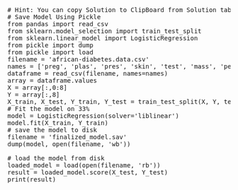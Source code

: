 <pre class="file" data-target="clipboard">
# Hint: You can copy Solution to ClipBoard from Solution tab in Step 2
# Save Model Using Pickle
from pandas import read_csv
from sklearn.model_selection import train_test_split
from sklearn.linear_model import LogisticRegression
from pickle import dump
from pickle import load
filename = 'african-diabetes.data.csv'
names = ['preg', 'plas', 'pres', 'skin', 'test', 'mass', 'pedi', 'age', 'class']
dataframe = read_csv(filename, names=names)
array = dataframe.values
X = array[:,0:8]
Y = array[:,8]
X_train, X_test, Y_train, Y_test = train_test_split(X, Y, test_size=0.33, random_state=7)
# Fit the model on 33%
model = LogisticRegression(solver='liblinear')
model.fit(X_train, Y_train)
# save the model to disk
filename = 'finalized_model.sav'
dump(model, open(filename, 'wb'))

# load the model from disk
loaded_model = load(open(filename, 'rb'))
result = loaded_model.score(X_test, Y_test)
print(result)

</pre>